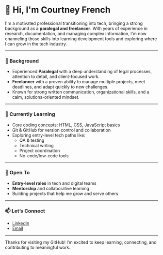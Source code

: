 # 👋 Hi, I'm Courtney French

I'm a motivated professional transitioning into tech, bringing a strong background as a **paralegal and freelancer**. With years of experience in research, documentation, and managing complex information, I'm now channeling those skills into learning development tools and exploring where I can grow in the tech industry.

---

### 💼 Background

- Experienced **Paralegal** with a deep understanding of legal processes, attention to detail, and client-focused work.
- **Freelancer** with a proven ability to manage multiple projects, meet deadlines, and adapt quickly to new challenges.
- Known for strong written communication, organizational skills, and a calm, solutions-oriented mindset.

---

### 🌱 Currently Learning

- Core coding concepts: HTML, CSS, JavaScript basics
- Git & GitHub for version control and collaboration
- Exploring entry-level tech paths like:  
  - QA & testing  
  - Technical writing  
  - Project coordination  
  - No-code/low-code tools

---

### 🤝 Open To

- **Entry-level roles** in tech and digital teams  
- **Mentorship** and collaborative learning  
- Building projects that help me grow and serve others  

---

### 📫 Let’s Connect

- [LinkedIn]([https://www.linkedin.com/in/your-link](http://www.linkedin.com/in/cfrench1))  
- [Email](mailto:courtneyfrench030@gmail.com)

---

Thanks for visiting my GitHub! I’m excited to keep learning, connecting, and contributing to meaningful work.


<!--
**C-French30/C-French30** is a ✨ _special_ ✨ repository because its `README.md` (this file) appears on your GitHub profile.

Here are some ideas to get you started:

- 🔭 I’m currently working on ...
- 🌱 I’m currently learning ...
- 👯 I’m looking to collaborate on ...
- 🤔 I’m looking for help with ...
- 💬 Ask me about ...
- 📫 How to reach me: ...
- 😄 Pronouns: ...
- ⚡ Fun fact: ...
-->

